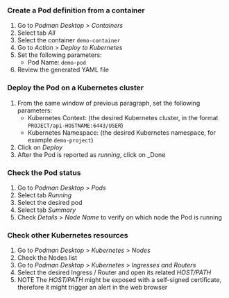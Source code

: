 ### Create a Pod definition from a container

1. Go to _Podman Desktop_ > _Containers_ 
2. Select tab _All_
3. Select the container `demo-container`
4. Go to _Action_ > _Deploy to Kubernetes_
5. Set the following parameters:
    - Pod Name: `demo-pod`
6. Review the generated YAML file

### Deploy the Pod on a Kubernetes cluster

1. From the same window of previous paragraph, set the following parameters:
    - Kubernetes Context: (the desired Kubernetes cluster, in the format `PROJECT/api-HOSTNAME:6443/USER`)
    - Kubernetes Namespace: (the desired Kubernetes namespace, for example `demo-project`)
2. Click on _Deploy_
3. After the Pod is reported as _running_, click on _Done

### Check the Pod status

1. Go to _Podman Desktop_ > _Pods_ 
2. Select tab _Running_
3. Select the desired pod
4. Select tab _Summary_
5. Check _Details_ > _Node Name_ to verify on which node the Pod is running	

### Check other Kubernetes resources

1. Go to _Podman Desktop_ > _Kubernetes_ > _Nodes_
2. Check the Nodes list
3. Go to _Podman Desktop_ > _Kubernetes_ > _Ingresses and Routers_
4. Select the desired Ingress / Router and open its related _HOST/PATH_
5. NOTE The _HOST/PATH_ might be exposed with a self-signed certificate, therefore it might trigger an alert in the web browser